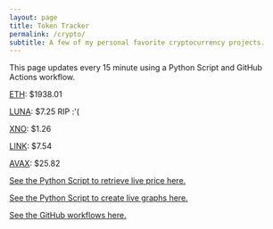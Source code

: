 ```yaml
---
layout: page
title: Token Tracker
permalink: /crypto/
subtitle: A few of my personal favorite cryptocurrency projects.
---
```


 This page updates every 15 minute using a Python Script and GitHub Actions workflow.


<!--BEGINCRYPTOINPUT-->
[ETH](https://smfxfc.github.io/crypto/eth.html): $1938.01

[LUNA](https://smfxfc.github.io/crypto/luna.html): $7.25 RIP :'(

[XNO](https://smfxfc.github.io/crypto/xno.html): $1.26

[LINK](https://smfxfc.github.io/crypto/link.html): $7.54

[AVAX](https://smfxfc.github.io/crypto/avax.html): $25.82

<!--ENDCRYPTOINPUT-->
 
 
[See the Python Script to retrieve live price here.](https://github.com/smfxfc/smfxfc.github.io/blob/master/src/get_cryptos.py)

[See the Python Script to create live graphs here.](https://github.com/smfxfc/smfxfc.github.io/blob/master/src/graph_crypto.py)

[See the GitHub workflows here.](https://github.com/smfxfc/smfxfc.github.io/blob/master/.github/workflows/)

